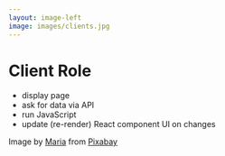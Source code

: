 ```yaml
---
layout: image-left
image: images/clients.jpg
---
```

# Client Role

<v-clicks>
<ul>
<li>display page</li>
<li>ask for data via API</li>
<li>run JavaScript</li>
<li>update (re-render) <span class="featured">React component UI</span> on changes</li>
</ul>
</v-clicks>

<Caption>Image by <a href="https://pixabay.com/users/mariakray-23567841/?utm_source=link-attribution&utm_medium=referral&utm_campaign=image&utm_content=6801334">Maria</a> from <a href="https://pixabay.com//?utm_source=link-attribution&utm_medium=referral&utm_campaign=image&utm_content=6801334">Pixabay</a></Caption>